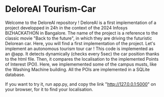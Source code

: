 # DeloreAI Tourism-Car 

Welcome to the DeloreAI repository ! DeloreAI is a first implementation of a project developped in 24h in the context of the 2024 Infosys BIZHACKATHON in Bangalore.
The name of the project is a reference to the classic movie "Back to the future", in which they are driving the futuristic Delorean car. Here, you will find a first implementation of the project. 
Let's implement an autonomous tourism tour car ! This code is implemented as an @app. It detects dynamically (checks every 5sec) the car position 
thanks to the html file.
Then, it compares the localisation to the implemented Points of Interest (POI). Here, we implememented some of the campus musts, like the Washing Machine building.
All the POIs are implemented in a SQLite database. 

If you want to try it, run app.py, and copy the link "http://127.0.0.1:5000" on your browser, for it to find your localisation.


